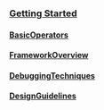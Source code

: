 ### [Getting Started](https://github.com/YinZhenJob/ReactiveSwift_Chinese_Guide/blob/master/Getting%20Started/Introduction.md)

#### [BasicOperators](https://github.com/YinZhenJob/ReactiveSwift_Chinese_Guide/blob/master/Getting%20Started/Base%20Operators.md)

#### [FrameworkOverview]()

#### [DebuggingTechniques]()

#### [DesignGuidelines]()